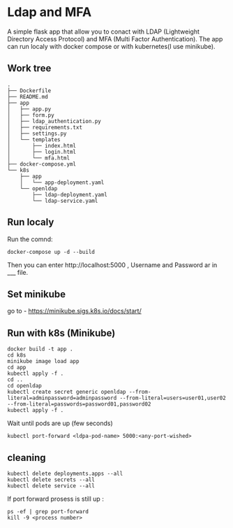 # Ldap and MFA
A simple flask app that allow you to conact with LDAP (Lightweight Directory Access Protocol) and MFA (Multi Factor Authentication).
The app can run localy with docker compose or with kubernetes(I use minikube).

## Work tree
```
.
├── Dockerfile
├── README.md
├── app
│   ├── app.py
│   ├── form.py
│   ├── ldap_authentication.py
│   ├── requirements.txt
│   ├── settings.py
│   └── templates
│       ├── index.html
│       ├── login.html
│       └── mfa.html
├── docker-compose.yml
└── k8s
    ├── app
    │   └── app-deployment.yaml
    └── openldap
        ├── ldap-deployment.yaml
        └── ldap-service.yaml
```

## Run localy
Run the comnd:
```
docker-compose up -d --build
```
Then you can enter http://localhost:5000 , Username and Password ar in ___ file.

## Set minikube
go to - https://minikube.sigs.k8s.io/docs/start/

## Run with k8s (Minikube)

```
docker build -t app .
cd k8s
minikube image load app 
cd app
kubectl apply -f .
cd ..
cd openldap
kubectl create secret generic openldap --from-literal=adminpassword=adminpassword --from-literal=users=user01,user02 --from-literal=passwords=password01,password02
kubectl apply -f .
```
Wait until pods are up (few seconds)
```
kubectl port-forward <ldpa-pod-name> 5000:<any-port-wished>
```

## cleaning
```
kubectl delete deployments.apps --all
kubectl delete secrets --all
kubectl delete service --all
```
If port forward prosess is still up :
```
ps -ef | grep port-forward
kill -9 <process number>
```